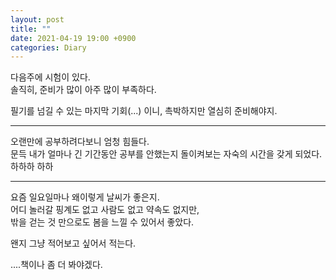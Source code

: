 ```yaml
---
layout: post
title: ""
date: 2021-04-19 19:00 +0900
categories: Diary
---
```

  
다음주에 시험이 있다.  
솔직히, 준비가 많이 아주 많이 부족하다.  
  
필기를 넘길 수 있는 마지막 기회(...) 이니, 촉박하지만 열심히 준비해야지.  
  
---
  
오랜만에 공부하려다보니 엄청 힘들다.  
문득 내가 얼마나 긴 기간동안 공부를 안했는지 돌이켜보는 자숙의 시간을 갖게 되었다.  
하하하 하하  
  
---  
  
요즘 일요일마나 왜이렇게 날씨가 좋은지.  
어디 놀러갈 핑계도 없고 사람도 없고 약속도 없지만,  
밖을 걷는 것 만으로도 봄을 느낄 수 있어서 좋았다.  
  
왠지 그냥 적어보고 싶어서 적는다.  
  
....책이나 좀 더 봐야겠다.